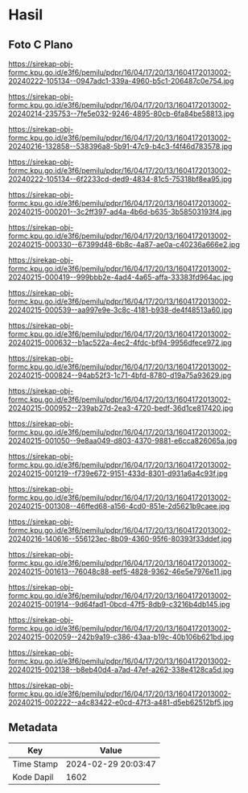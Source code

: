 # Hasil

## Foto C Plano

https://sirekap-obj-formc.kpu.go.id/e3f6/pemilu/pdpr/16/04/17/20/13/1604172013002-20240222-105134--0947adc1-339a-4960-b5c1-206487c0e754.jpg

https://sirekap-obj-formc.kpu.go.id/e3f6/pemilu/pdpr/16/04/17/20/13/1604172013002-20240214-235753--7fe5e032-9246-4895-80cb-6fa84be58813.jpg

https://sirekap-obj-formc.kpu.go.id/e3f6/pemilu/pdpr/16/04/17/20/13/1604172013002-20240216-132858--538396a8-5b91-47c9-b4c3-f4f46d783578.jpg

https://sirekap-obj-formc.kpu.go.id/e3f6/pemilu/pdpr/16/04/17/20/13/1604172013002-20240222-105134--6f2233cd-ded9-4834-81c5-75318bf8ea95.jpg

https://sirekap-obj-formc.kpu.go.id/e3f6/pemilu/pdpr/16/04/17/20/13/1604172013002-20240215-000201--3c2ff397-ad4a-4b6d-b635-3b58503193f4.jpg

https://sirekap-obj-formc.kpu.go.id/e3f6/pemilu/pdpr/16/04/17/20/13/1604172013002-20240215-000330--67399d48-6b8c-4a87-ae0a-c40236a666e2.jpg

https://sirekap-obj-formc.kpu.go.id/e3f6/pemilu/pdpr/16/04/17/20/13/1604172013002-20240215-000419--999bbb2e-4ad4-4a65-affa-33383fd964ac.jpg

https://sirekap-obj-formc.kpu.go.id/e3f6/pemilu/pdpr/16/04/17/20/13/1604172013002-20240215-000539--aa997e9e-3c8c-4181-b938-de4f48513a60.jpg

https://sirekap-obj-formc.kpu.go.id/e3f6/pemilu/pdpr/16/04/17/20/13/1604172013002-20240215-000632--b1ac522a-4ec2-4fdc-bf94-9956dfece972.jpg

https://sirekap-obj-formc.kpu.go.id/e3f6/pemilu/pdpr/16/04/17/20/13/1604172013002-20240215-000824--94ab52f3-1c71-4bfd-8780-d19a75a93629.jpg

https://sirekap-obj-formc.kpu.go.id/e3f6/pemilu/pdpr/16/04/17/20/13/1604172013002-20240215-000952--239ab27d-2ea3-4720-bedf-36d1ce817420.jpg

https://sirekap-obj-formc.kpu.go.id/e3f6/pemilu/pdpr/16/04/17/20/13/1604172013002-20240215-001050--9e8aa049-d803-4370-9881-e6cca826065a.jpg

https://sirekap-obj-formc.kpu.go.id/e3f6/pemilu/pdpr/16/04/17/20/13/1604172013002-20240215-001219--f739e672-9151-433d-8301-d931a6a4c93f.jpg

https://sirekap-obj-formc.kpu.go.id/e3f6/pemilu/pdpr/16/04/17/20/13/1604172013002-20240215-001308--46ffed68-a156-4cd0-851e-2d5621b9caee.jpg

https://sirekap-obj-formc.kpu.go.id/e3f6/pemilu/pdpr/16/04/17/20/13/1604172013002-20240216-140616--556123ec-8b09-4360-95f6-80393f33ddef.jpg

https://sirekap-obj-formc.kpu.go.id/e3f6/pemilu/pdpr/16/04/17/20/13/1604172013002-20240215-001613--76048c88-eef5-4828-9362-46e5e7976e11.jpg

https://sirekap-obj-formc.kpu.go.id/e3f6/pemilu/pdpr/16/04/17/20/13/1604172013002-20240215-001914--9d64fad1-0bcd-47f5-8db9-c3216b4db145.jpg

https://sirekap-obj-formc.kpu.go.id/e3f6/pemilu/pdpr/16/04/17/20/13/1604172013002-20240215-002059--242b9a19-c386-43aa-b19c-40b106b621bd.jpg

https://sirekap-obj-formc.kpu.go.id/e3f6/pemilu/pdpr/16/04/17/20/13/1604172013002-20240215-002138--b8eb40d4-a7ad-47ef-a262-338e4128ca5d.jpg

https://sirekap-obj-formc.kpu.go.id/e3f6/pemilu/pdpr/16/04/17/20/13/1604172013002-20240215-002222--a4c83422-e0cd-47f3-a481-d5eb62512bf5.jpg


## Metadata

| Key        | Value               |
| ---------- | ------------------- |
| Time Stamp | 2024-02-29 20:03:47 |
| Kode Dapil | 1602                |



